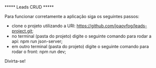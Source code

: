 ***** Leads CRUD *****

Para funcionar corretamente a aplicação siga os seguintes passos:

- clone o projeto utilizando a URl: https://github.com/joaovfog/leads-project.git;
- no terminal (pasta do projeto) digite o seguinte comando para rodar a api: npm run json-server;
- em outro terminal (pasta do projeto) digite o seguinte comando para rodar o front: npm run dev;

Divirta-se!